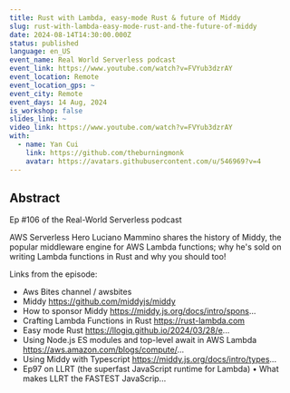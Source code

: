 ```yaml
---
title: Rust with Lambda, easy-mode Rust & future of Middy
slug: rust-with-lambda-easy-mode-rust-and-the-future-of-middy
date: 2024-08-14T14:30:00.000Z
status: published
language: en_US
event_name: Real World Serverless podcast
event_link: https://www.youtube.com/watch?v=FVYub3dzrAY
event_location: Remote
event_location_gps: ~
event_city: Remote
event_days: 14 Aug, 2024
is_workshop: false
slides_link: ~
video_link: https://www.youtube.com/watch?v=FVYub3dzrAY
with:
  - name: Yan Cui
    link: https://github.com/theburningmonk
    avatar: https://avatars.githubusercontent.com/u/546969?v=4
---
```


## Abstract

Ep #106 of the Real-World Serverless podcast

AWS Serverless Hero Luciano Mammino shares the history of Middy, the popular
middleware engine for AWS Lambda functions; why he's sold on writing Lambda
functions in Rust and why you should too!

Links from the episode:

- Aws Bites channel / awsbites
- Middy https://github.com/middyjs/middy
- How to sponsor Middy https://middy.js.org/docs/intro/spons...
- Crafting Lambda Functions in Rust https://rust-lambda.com
- Easy mode Rust https://llogiq.github.io/2024/03/28/e...
- Using Node.js ES modules and top-level await in AWS Lambda
  https://aws.amazon.com/blogs/compute/...
- Using Middy with Typescript https://middy.js.org/docs/intro/types...
- Ep97 on LLRT (the superfast JavaScript runtime for Lambda) • What makes LLRT
  the FASTEST JavaScrip...
